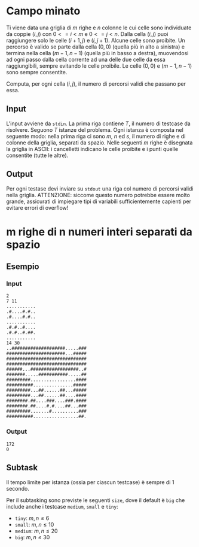 # Campo minato

Ti viene data una griglia di $m$ righe e $n$ colonne le cui celle sono individuate da coppie $(i, j)$ con $0<= i < m$ e $0<= j < n$. Dalla cella $(i,j)$ puoi raggiungere solo le celle $(i+1, j)$ e $(i, j+1)$. Alcune celle sono proibite.
Un percorso è valido se parte dalla cella $(0, 0)$ (quella più in alto a sinistra) e termina nella cella $(m-1,n-1)$ (quella più in basso a destra), muovendosi ad ogni passo dalla cella corrente ad una delle due celle da essa raggiungibili, sempre evitando le celle proibile. Le celle $(0, 0)$ e $(m-1, n-1)$ sono sempre consentite.

Computa, per ogni cella $(i,j)$, il numero di percorsi validi che passano per essa.

## Input
L'input avviene da `stdin`.
La prima riga contiene $T$, il numero di testcase da risolvere. Seguono $T$
istanze del problema. Ogni istanza è composta nel seguente modo: nella prima
riga ci sono $m$, $n$ ed $s$, il numero di righe e di colonne della griglia, separati da spazio.
Nelle seguenti $m$ righe è disegnata la griglia in ASCII: i cancelletti indicano le celle proibite e i punti quelle consentite (tutte le altre).

## Output
Per ogni testase devi inviare su `stdout` una riga col numero di percorsi validi nella griglia.  ATTENZIONE: siccome questo numero potrebbe essere molto grande, assicurati di impiegare tipi di variabili sufficientemente capienti per evitare errori di overflow!

# m righe di n numeri interi separati da spazio

## Esempio

### Input
```
2
7 11
...........
.#....#.#..
.#....#.#..
...........
.#.#..#....
.#.#..#.##.
...........
14 30
..####################.....###
######################...#####
##############################
##############################
######...##################..#
#######.....###########.....##
#########.................####
##########...............#####
#########...##......##...#####
#########...##......##....####
########.##....###....###.####
########.##....#.#....##...###
#########.......#..........###
##########.................##.
```

### Output
```
172
0
```

## Subtask

Il tempo limite per istanza (ossia per ciascun testcase) è sempre di $1$ secondo.

Per il subtasking sono previste le seguenti `size`, dove il default è `big` che include anche i testcase `medium`, `small` e `tiny`:

* `tiny`: $m, n \leq 6$
* `small`: $m, n \leq 10$
* `medium`: $m, n \leq 20$
* `big`: $m, n \leq 30$


